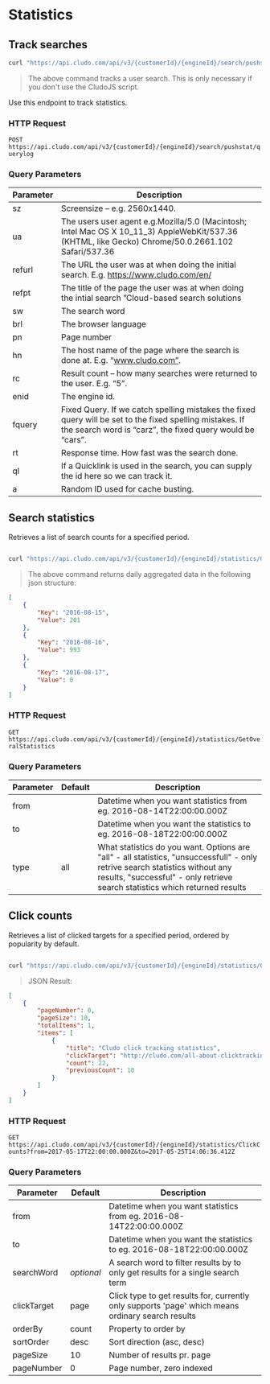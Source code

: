 # Statistics

## Track searches

```bash
curl "https://api.cludo.com/api/v3/{customerId}/{engineId}/search/pushstat/querylog?sz=1440x900&ua=Mozilla%2F5.0%20(Macintosh%3B%20Intel%20Mac%20OS%20X%2010_11_6)%20AppleWebKit%2F537.36%20(KHTML%2C%20like%20Gecko)%20Chrome%2F52.0.2743.116%20Safari%2F537.36&refurl=https%3A%2F%2Fwww.cludo.com%2Fen%2F&refpt=Cloud-based%20search%20solutions%20%7C%20Cludo&sw=search&brl=en-US&pn=1&hn=www.cludo.com&rc=11&enid=58&fquery=&ban=0&rt=623&ql=&qid=68a3ce27d3294f3c97935e518f9daaeb&sid=ab303795fb1b406cab2a9bcc91f9626f&qsid=e041994fac76436388569ca9e4704cc0&a=1471868584533"
```

> The above command tracks a user search. This is only necessary if you don't use the CludoJS script.


Use this endpoint to track statistics.

### HTTP Request

`POST https://api.cludo.com/api/v3/{customerId}/{engineId}/search/pushstat/querylog`

### Query Parameters

Parameter  | Description
---------  | -----------
sz  | Screensize – e.g. 2560x1440.
ua  | The users user agent e.g.Mozilla/5.0 (Macintosh; Intel Mac OS X 10_11_3) AppleWebKit/537.36 (KHTML, like Gecko) Chrome/50.0.2661.102 Safari/537.36
refurl | The URL the user was at when doing the initial search. E.g. https://www.cludo.com/en/
refpt | The title of the page the user was at when doing the intial search ”Cloud-based search solutions | Cludo”
sw | The search word
brl | The browser language
pn | Page number
hn | The host name of the page where the search is done at. E.g. “www.cludo.com”.
rc | Result count – how many searches were returned to the user. E.g. “5”.
enid | The engine id.
fquery | Fixed Query. If we catch spelling mistakes the fixed query will be set to the fixed spelling mistakes. If the search word is “carz”, the fixed query would be “cars”.
rt | Response time. How fast was the search done.
ql | If a Quicklink is used in the search, you can supply the id here so we can track it.
a | Random ID used for cache busting.


## Search statistics

Retrieves a list of search counts for a specified period.

```bash

curl "https://api.cludo.com/api/v3/{customerId}/{engineId}/statistics/GetOveralStatistics?from=2016-08-14T22:00:00.000Z&to=2016-08-22T12:44:38.799Z&type=successful"
```

> The above command returns daily aggregated data in the following json structure:

```json
[
    {
        "Key": "2016-08-15", 
        "Value": 201
    },
    {
        "Key": "2016-08-16", 
        "Value": 993
    },
    {
        "Key": "2016-08-17", 
        "Value": 0
    }
]
```

### HTTP Request
`GET https://api.cludo.com/api/v3/{customerId}/{engineId}/statistics/GetOveralStatistics`

### Query Parameters
Parameter | Default | Description
--------- | ------- | -----------
from |  | Datetime when you want statistics from eg. 2016-08-14T22:00:00.000Z
to |  | Datetime when you want the statistics to eg. 2016-08-18T22:00:00.000Z
type | all | What statistics do you want. Options are "all" - all statistics, "unsuccessfull" - only retrive search statistics without any results, "successful" - only retrieve search statistics which returned results


## Click counts

Retrieves a list of clicked targets for a specified period, ordered by popularity by default.

```bash

curl "https://api.cludo.com/api/v3/{customerId}/{engineId}/statistics/GetOveralStatistics?from=2016-08-14T22:00:00.000Z&to=2016-08-22T12:44:38.799Z&type=successful"
```

> JSON Result:

```json
[
    {
        "pageNumber": 0,
        "pageSize": 10,
        "totalItems": 1,
        "items": [
            {
                "title": "Cludo click tracking statistics",
                "clickTarget": "http://cludo.com/all-about-clicktracking.pdf",
                "count": 22,
                "previousCount": 10
            }
        ]
    }
]
```

### HTTP Request
`GET https://api.cludo.com/api/v3/{customerId}/{engineId}/statistics/ClickCounts?from=2017-05-17T22:00:00.000Z&to=2017-05-25T14:06:36.412Z`

### Query Parameters
Parameter | Default | Description 
--------- | ------- | -----------
from |  |  Datetime when you want statistics from eg. 2016-08-14T22:00:00.000Z
to |  | Datetime when you want the statistics to eg. 2016-08-18T22:00:00.000Z
searchWord | _optional_ | A search word to filter results by to only get results for a single search term
clickTarget | page | Click type to get results for, currently only supports 'page' which means ordinary search results
orderBy | count | Property to order by
sortOrder | desc | Sort direction (asc, desc)
pageSize | 10 | Number of results pr. page
pageNumber | 0 | Page number, zero indexed